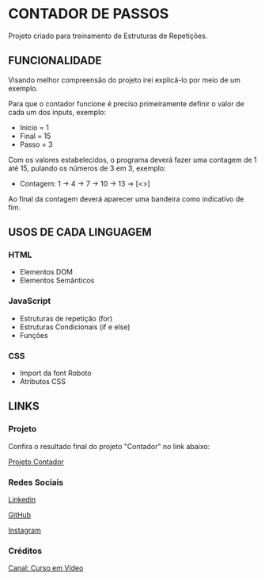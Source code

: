 # **CONTADOR DE PASSOS**

Projeto criado para treinamento de Estruturas de Repetições.

## **FUNCIONALIDADE**

Visando melhor compreensão do projeto irei explicá-lo por meio de um exemplo.

Para que o contador funcione é preciso primeiramente definir o valor de cada um dos inputs, exemplo:

- Inicio = 1
- Final = 15
- Passo = 3

Com os valores estabelecidos, o programa deverá fazer uma contagem de 1 até 15, pulando os números de 3 em 3, exemplo:

- Contagem: 1 -> 4 -> 7 -> 10 -> 13 -> [<>]

Ao final da contagem deverá aparecer uma bandeira como indicativo de fim.

## **USOS DE CADA LINGUAGEM**

### HTML

- Elementos DOM
- Elementos Semânticos

### JavaScript

- Estruturas de repetição (for)
- Estruturas Condicionais (if e else)
- Funções

### CSS

- Import da font Roboto
- Atributos CSS

## **LINKS**

### **Projeto**

Confira o resultado final do projeto "Contador" no link abaixo:

[Projeto Contador](http://127.0.0.1:5500/index.html)

### **Redes Sociais**

[Linkedin](https://www.linkedin.com/in/layza-nauane-dev12/)

[GitHub](https://github.com/LayzaDev)

[Instagram](https://www.instagram.com/layza.nauane/)

### **Créditos**

[Canal: Curso em Vídeo](https://www.youtube.com/c/CursoemV%C3%ADdeo)

